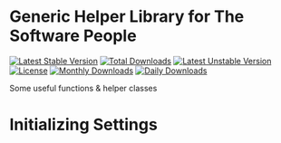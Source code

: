 Generic Helper Library for The Software People
=======

[![Latest Stable Version](https://poser.pugx.org/thesoftwarepeople/helpers/v/stable)](https://packagist.org/packages/thesoftwarepeople/helpers)
[![Total Downloads](https://poser.pugx.org/thesoftwarepeople/helpers/downloads)](https://packagist.org/packages/thesoftwarepeople/helpers)
[![Latest Unstable Version](https://poser.pugx.org/thesoftwarepeople/helpers/v/unstable)](https://packagist.org/packages/thesoftwarepeople/helpers)
[![License](https://poser.pugx.org/thesoftwarepeople/helpers/license)](https://packagist.org/packages/thesoftwarepeople/helpers)
[![Monthly Downloads](https://poser.pugx.org/thesoftwarepeople/helpers/d/monthly)](https://packagist.org/packages/thesoftwarepeople/helpers)
[![Daily Downloads](https://poser.pugx.org/thesoftwarepeople/helpers/d/daily)](https://packagist.org/packages/thesoftwarepeople/helpers)

Some useful functions & helper classes

Initializing Settings
=======